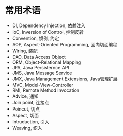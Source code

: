 # 常用术语

- DI, Dependency Injection, 依赖注入
- IoC, Inversion of Control, 控制反转
- Convention, 惯例, 约定
- AOP, Aspect-Oriented Programming, 面向切面编程
- Wiring, 装配
- DAO, Data Access Object
- ORM, Object-Relational Mapping
- JPA, Java Persisternce API
- JMS, Java Message Service
- JMX, Java Management Extensions, Java管理扩展
- MVC, Model-View-Controller
- RMI, Remote Method Invocation
- Advice, 通知
- Join point, 连接点
- Poincut, 切点
- Aspect, 切面
- Intruduction, 引入
- Weaving, 织入